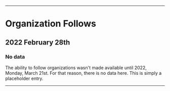 
***

# Organization Follows

## 2022 February 28th

### No data

The ability to follow organizations wasn't made available until 2022, Monday, March 21st. For that reason, there is no data here. This is simply a placeholder entry.

***
